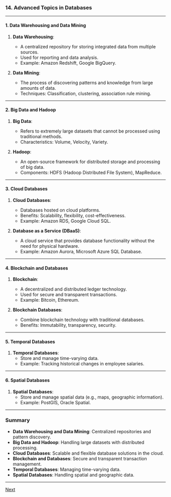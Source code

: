 ### **14. Advanced Topics in Databases**

---

#### **1. Data Warehousing and Data Mining**
1. **Data Warehousing**:
   - A centralized repository for storing integrated data from multiple sources.
   - Used for reporting and data analysis.
   - Example: Amazon Redshift, Google BigQuery.

2. **Data Mining**:
   - The process of discovering patterns and knowledge from large amounts of data.
   - Techniques: Classification, clustering, association rule mining.

---

#### **2. Big Data and Hadoop**
1. **Big Data**:
   - Refers to extremely large datasets that cannot be processed using traditional methods.
   - Characteristics: Volume, Velocity, Variety.

2. **Hadoop**:
   - An open-source framework for distributed storage and processing of big data.
   - Components: HDFS (Hadoop Distributed File System), MapReduce.

---

#### **3. Cloud Databases**
1. **Cloud Databases**:
   - Databases hosted on cloud platforms.
   - Benefits: Scalability, flexibility, cost-effectiveness.
   - Example: Amazon RDS, Google Cloud SQL.

2. **Database as a Service (DBaaS)**:
   - A cloud service that provides database functionality without the need for physical hardware.
   - Example: Amazon Aurora, Microsoft Azure SQL Database.

---

#### **4. Blockchain and Databases**
1. **Blockchain**:
   - A decentralized and distributed ledger technology.
   - Used for secure and transparent transactions.
   - Example: Bitcoin, Ethereum.

2. **Blockchain Databases**:
   - Combine blockchain technology with traditional databases.
   - Benefits: Immutability, transparency, security.

---

#### **5. Temporal Databases**
1. **Temporal Databases**:
   - Store and manage time-varying data.
   - Example: Tracking historical changes in employee salaries.

---

#### **6. Spatial Databases**
1. **Spatial Databases**:
   - Store and manage spatial data (e.g., maps, geographic information).
   - Example: PostGIS, Oracle Spatial.

---

### **Summary**
- **Data Warehousing and Data Mining**: Centralized repositories and pattern discovery.
- **Big Data and Hadoop**: Handling large datasets with distributed processing.
- **Cloud Databases**: Scalable and flexible database solutions in the cloud.
- **Blockchain and Databases**: Secure and transparent transaction management.
- **Temporal Databases**: Managing time-varying data.
- **Spatial Databases**: Handling spatial and geographic data.

---

[Next](./15DBMS.md)